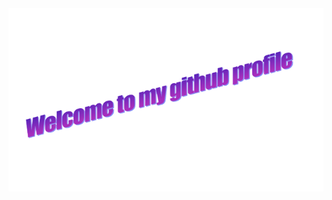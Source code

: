 <!-- "Hero" Header -->
<div align="center">
  <img src="assets/images/greetingsEveryone.png" style="max-width: 100%;" alt="Welcome to my Github Profile" />
  <br />
  <br />
</div>

<!--
**LucasGomes98/LucasGomes98** is a ✨ _special_ ✨ repository because its `README.md` (this file) appears on your GitHub profile.

Here are some ideas to get you started:

- 🔭 I’m currently working on ...
- 🌱 I’m currently learning ...
- 👯 I’m looking to collaborate on ...
- 🤔 I’m looking for help with ...
- 💬 Ask me about ...
- 📫 How to reach me: ...
- 😄 Pronouns: ...
- ⚡ Fun fact: ...
-->
